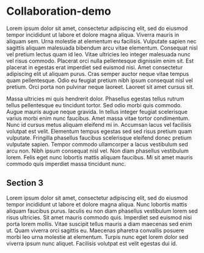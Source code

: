 # Collaboration-demo
Lorem ipsum dolor sit amet, consectetur adipiscing elit, sed do eiusmod tempor incididunt ut labore et dolore magna aliqua. Viverra mauris in aliquam sem. Urna molestie at elementum eu facilisis. Vulputate sapien nec sagittis aliquam malesuada bibendum arcu vitae elementum. Consequat nisl vel pretium lectus quam id leo. Vitae ultricies leo integer malesuada nunc vel risus commodo. Placerat orci nulla pellentesque dignissim enim sit. Est placerat in egestas erat imperdiet sed euismod nisi. Amet consectetur adipiscing elit ut aliquam purus. Cras semper auctor neque vitae tempus quam pellentesque. Odio eu feugiat pretium nibh ipsum consequat nisl vel pretium. Orci porta non pulvinar neque laoreet. Laoreet sit amet cursus sit.

Massa ultricies mi quis hendrerit dolor. Phasellus egestas tellus rutrum tellus pellentesque eu tincidunt tortor. Sed odio morbi quis commodo. Augue mauris augue neque gravida. In tellus integer feugiat scelerisque varius morbi enim nunc faucibus. Amet massa vitae tortor condimentum. Nunc id cursus metus aliquam eleifend mi in. Accumsan lacus vel facilisis volutpat est velit. Elementum tempus egestas sed sed risus pretium quam vulputate. Fringilla phasellus faucibus scelerisque eleifend donec pretium vulputate sapien. Tempor commodo ullamcorper a lacus vestibulum sed arcu non. Nibh ipsum consequat nisl vel. Non diam phasellus vestibulum lorem. Felis eget nunc lobortis mattis aliquam faucibus. Mi sit amet mauris commodo quis imperdiet massa tincidunt nunc.

## Section 3
Lorem ipsum dolor sit amet, consectetur adipiscing elit, sed do eiusmod tempor incididunt ut labore et dolore magna aliqua. Nunc lobortis mattis aliquam faucibus purus. Iaculis eu non diam phasellus vestibulum lorem sed risus ultricies. Sit amet mauris commodo quis. Imperdiet sed euismod nisi porta lorem mollis. Vitae suscipit tellus mauris a diam maecenas sed enim ut. Quam viverra orci sagittis eu. Maecenas pharetra convallis posuere morbi leo urna molestie at elementum. Turpis nunc eget lorem dolor sed viverra ipsum nunc aliquet. Facilisis volutpat est velit egestas dui id.